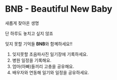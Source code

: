 # BNB - Beautiful New Baby

새롭게 찾아온 생명

단 하루도 놓치고 싶지 않죠

잊지 못할 기억들 **BNB**와 함꼐하세요!!

1. 잊지못할 초음파사진 일기장에 기록하세요.
2. 병원 일정을 기록해요.
3. 엄마(아빠)들끼리 고충을 공유해요.
4. 배우자와 연동해 일기와 일정을 공유하세요.
